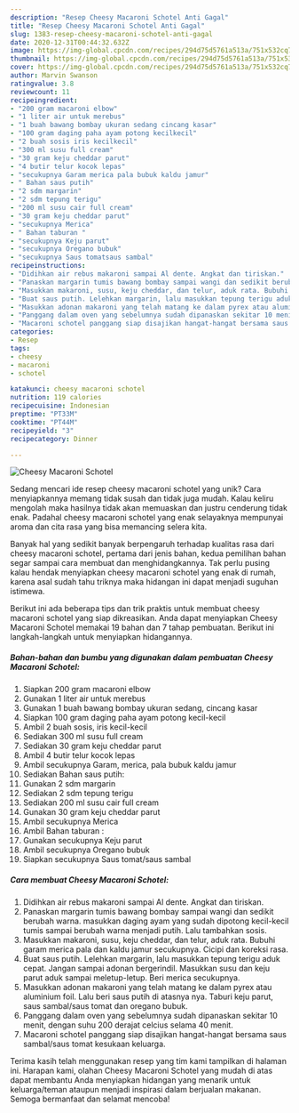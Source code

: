 ```yaml
---
description: "Resep Cheesy Macaroni Schotel Anti Gagal"
title: "Resep Cheesy Macaroni Schotel Anti Gagal"
slug: 1383-resep-cheesy-macaroni-schotel-anti-gagal
date: 2020-12-31T00:44:32.632Z
image: https://img-global.cpcdn.com/recipes/294d75d5761a513a/751x532cq70/cheesy-macaroni-schotel-foto-resep-utama.jpg
thumbnail: https://img-global.cpcdn.com/recipes/294d75d5761a513a/751x532cq70/cheesy-macaroni-schotel-foto-resep-utama.jpg
cover: https://img-global.cpcdn.com/recipes/294d75d5761a513a/751x532cq70/cheesy-macaroni-schotel-foto-resep-utama.jpg
author: Marvin Swanson
ratingvalue: 3.8
reviewcount: 11
recipeingredient:
- "200 gram macaroni elbow"
- "1 liter air untuk merebus"
- "1 buah bawang bombay ukuran sedang cincang kasar"
- "100 gram daging paha ayam potong kecilkecil"
- "2 buah sosis iris kecilkecil"
- "300 ml susu full cream"
- "30 gram keju cheddar parut"
- "4 butir telur kocok lepas"
- "secukupnya Garam merica pala bubuk kaldu jamur"
- " Bahan saus putih"
- "2 sdm margarin"
- "2 sdm tepung terigu"
- "200 ml susu cair full cream"
- "30 gram keju cheddar parut"
- "secukupnya Merica"
- " Bahan taburan "
- "secukupnya Keju parut"
- "secukupnya Oregano bubuk"
- "secukupnya Saus tomatsaus sambal"
recipeinstructions:
- "Didihkan air rebus makaroni sampai Al dente. Angkat dan tiriskan."
- "Panaskan margarin tumis bawang bombay sampai wangi dan sedikit berubah warna. masukkan daging ayam yang sudah dipotong kecil-kecil tumis sampai berubah warna menjadi putih. Lalu tambahkan sosis."
- "Masukkan makaroni, susu, keju cheddar, dan telur, aduk rata. Bubuhi garam merica pala dan kaldu jamur secukupnya. Cicipi dan koreksi rasa."
- "Buat saus putih. Lelehkan margarin, lalu masukkan tepung terigu aduk cepat. Jangan sampai adonan bergerindil. Masukkan susu dan keju parut aduk sampai meletup-letup. Beri merica secukupnya."
- "Masukkan adonan makaroni yang telah matang ke dalam pyrex atau aluminium foil. Lalu beri saus putih di atasnya nya. Taburi keju parut, saus sambal/saus tomat dan oregano bubuk."
- "Panggang dalam oven yang sebelumnya sudah dipanaskan sekitar 10 menit, dengan suhu 200 derajat celcius selama 40 menit."
- "Macaroni schotel panggang siap disajikan hangat-hangat bersama saus sambal/saus tomat kesukaan keluarga."
categories:
- Resep
tags:
- cheesy
- macaroni
- schotel

katakunci: cheesy macaroni schotel 
nutrition: 119 calories
recipecuisine: Indonesian
preptime: "PT33M"
cooktime: "PT44M"
recipeyield: "3"
recipecategory: Dinner

---
```



![Cheesy Macaroni Schotel](https://img-global.cpcdn.com/recipes/294d75d5761a513a/751x532cq70/cheesy-macaroni-schotel-foto-resep-utama.jpg)

Sedang mencari ide resep cheesy macaroni schotel yang unik? Cara menyiapkannya memang tidak susah dan tidak juga mudah. Kalau keliru mengolah maka hasilnya tidak akan memuaskan dan justru cenderung tidak enak. Padahal cheesy macaroni schotel yang enak selayaknya mempunyai aroma dan cita rasa yang bisa memancing selera kita.



Banyak hal yang sedikit banyak berpengaruh terhadap kualitas rasa dari cheesy macaroni schotel, pertama dari jenis bahan, kedua pemilihan bahan segar sampai cara membuat dan menghidangkannya. Tak perlu pusing kalau hendak menyiapkan cheesy macaroni schotel yang enak di rumah, karena asal sudah tahu triknya maka hidangan ini dapat menjadi suguhan istimewa.


Berikut ini ada beberapa tips dan trik praktis untuk membuat cheesy macaroni schotel yang siap dikreasikan. Anda dapat menyiapkan Cheesy Macaroni Schotel memakai 19 bahan dan 7 tahap pembuatan. Berikut ini langkah-langkah untuk menyiapkan hidangannya.

<!--inarticleads1-->

##### Bahan-bahan dan bumbu yang digunakan dalam pembuatan Cheesy Macaroni Schotel:

1. Siapkan 200 gram macaroni elbow
1. Gunakan 1 liter air untuk merebus
1. Gunakan 1 buah bawang bombay ukuran sedang, cincang kasar
1. Siapkan 100 gram daging paha ayam potong kecil-kecil
1. Ambil 2 buah sosis, iris kecil-kecil
1. Sediakan 300 ml susu full cream
1. Sediakan 30 gram keju cheddar parut
1. Ambil 4 butir telur kocok lepas
1. Ambil secukupnya Garam, merica, pala bubuk kaldu jamur
1. Sediakan  Bahan saus putih:
1. Gunakan 2 sdm margarin
1. Sediakan 2 sdm tepung terigu
1. Sediakan 200 ml susu cair full cream
1. Gunakan 30 gram keju cheddar parut
1. Ambil secukupnya Merica
1. Ambil  Bahan taburan :
1. Gunakan secukupnya Keju parut
1. Ambil secukupnya Oregano bubuk
1. Siapkan secukupnya Saus tomat/saus sambal




<!--inarticleads2-->

##### Cara membuat Cheesy Macaroni Schotel:

1. Didihkan air rebus makaroni sampai Al dente. Angkat dan tiriskan.
1. Panaskan margarin tumis bawang bombay sampai wangi dan sedikit berubah warna. masukkan daging ayam yang sudah dipotong kecil-kecil tumis sampai berubah warna menjadi putih. Lalu tambahkan sosis.
1. Masukkan makaroni, susu, keju cheddar, dan telur, aduk rata. Bubuhi garam merica pala dan kaldu jamur secukupnya. Cicipi dan koreksi rasa.
1. Buat saus putih. Lelehkan margarin, lalu masukkan tepung terigu aduk cepat. Jangan sampai adonan bergerindil. Masukkan susu dan keju parut aduk sampai meletup-letup. Beri merica secukupnya.
1. Masukkan adonan makaroni yang telah matang ke dalam pyrex atau aluminium foil. Lalu beri saus putih di atasnya nya. Taburi keju parut, saus sambal/saus tomat dan oregano bubuk.
1. Panggang dalam oven yang sebelumnya sudah dipanaskan sekitar 10 menit, dengan suhu 200 derajat celcius selama 40 menit.
1. Macaroni schotel panggang siap disajikan hangat-hangat bersama saus sambal/saus tomat kesukaan keluarga.




Terima kasih telah menggunakan resep yang tim kami tampilkan di halaman ini. Harapan kami, olahan Cheesy Macaroni Schotel yang mudah di atas dapat membantu Anda menyiapkan hidangan yang menarik untuk keluarga/teman ataupun menjadi inspirasi dalam berjualan makanan. Semoga bermanfaat dan selamat mencoba!
